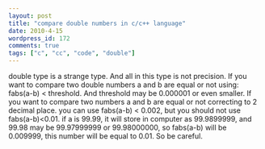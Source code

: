 ```yaml
---
layout: post
title: "compare double numbers in c/c++ language"
date: 2010-4-15
wordpress_id: 172
comments: true
tags: ["c", "cc", "code", "double"]
---
```

<meta name="views" content="1686" />
<meta name="_edit_last" content="1" />
double type is a strange type. And all in this type is not precision. If you want to compare two double numbers a and b are equal or not using: fabs(a-b) &lt; threshold. And threshold may be 0.000001 or even smaller. If you want to compare two numbers a and b are equal or not correcting to 2 decimal place. you can use fabs(a-b) &lt; 0.002, but you should not use fabs(a-b)&lt;0.01. if a is 99.99, it will store in computer as 99.9899999, and 99.98 may be 99.97999999 or 99.98000000, so fabs(a-b) will be 0.009999, this number will be equal to 0.01. So be careful.

